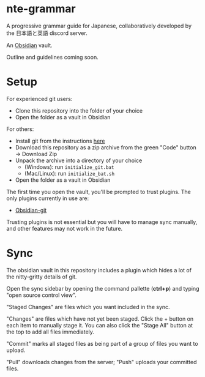 # nte-grammar
A progressive grammar guide for Japanese, collaboratively developed by the 日本語と英語 discord server.

An [Obsidian](https://obsidian.md/) vault.

Outline and guidelines coming soon.

# Setup
For experienced git users: 
- Clone this repository into the folder of your choice
- Open the folder as a vault in Obsidian

For others:
- Install git from the instructions [here](https://github.com/denolehov/obsidian-git/wiki/Installation#git-installation)
- Download this repository as a zip archive from the green "Code" button → Download Zip
- Unpack the archive into a directory of your choice
	- (Windows): run `initialize_git.bat`
	- (Mac/Linux): run `initialize_bat.sh`
- Open the folder as a vault in Obsidian

The first time you open the vault, you'll be prompted to trust plugins. The only plugins currently in use are:
- [Obsidian-git](https://github.com/denolehov/obsidian-git)

Trusting plugins is not essential but you will have to manage sync manually, and other features may not work in the future.

# Sync
The obsidian vault in this repository includes a plugin which hides a lot of the nitty-gritty details of git.

Open the sync sidebar by opening the command pallette (**ctrl+p**) and typing "open source control view".

"Staged Changes" are files which you want included in the sync.

"Changes" are files which have not yet been staged. Click the + button on each item to manually stage it. You can also click the "Stage All" button at the top to add all files immediately.

"Commit" marks all staged files as being part of a group of files you want to upload.

"Pull" downloads changes from the server; "Push" uploads your committed files.